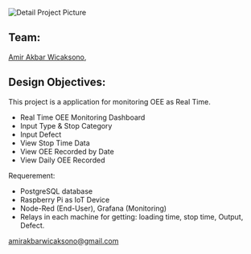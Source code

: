 ![Detail Project Picture](https://user-images.githubusercontent.com/)

## Team: 
[Amir Akbar Wicaksono](https://github.com/amirakbarwicaksono),

## Design Objectives: 
This project is a application for monitoring OEE as Real Time.

- Real Time OEE Monitoring Dashboard
- Input Type & Stop Category
- Input Defect
- View Stop Time Data
- View OEE Recorded by Date
- View Daily OEE Recorded

Requerement:
- PostgreSQL database
- Raspberry Pi as IoT Device
- Node-Red (End-User), Grafana (Monitoring)
- Relays in each machine for getting: loading time, stop time, Output, Defect.

amirakbarwicaksono@gmail.com
